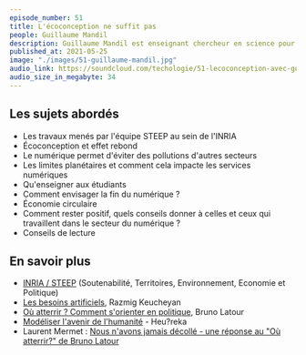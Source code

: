 ```yaml
---
episode_number: 51
title: L'écoconception ne suffit pas
people: Guillaume Mandil
description: Guillaume Mandil est enseignant chercheur en science pour l’ingénieur à l’Université Grenoble Alpes, enseignant du master Design of Anthropocene et membre de l’équipe INRIA STEEP depuis 2018. Tu es docteur en génie mécanique et génie industriel.
published_at: 2021-05-25
image: "./images/51-guillaume-mandil.jpg"
audio_link: https://soundcloud.com/techologie/51-lecoconception-avec-guillaume-mandil
audio_size_in_megabyte: 34
---
```


## Les sujets abordés

* Les travaux menés par l'équipe STEEP au sein de l'INRIA
* Écoconception et effet rebond
* Le numérique permet d'éviter des pollutions d'autres secteurs
* Les limites planétaires et comment cela impacte les services numériques
* Qu'enseigner aux étudiants
* Comment envisager la fin du numérique ?
* Économie circulaire
* Comment rester positif, quels conseils donner à celles et ceux qui travaillent dans le secteur du numérique ?
* Conseils de lecture

## En savoir plus

* [INRIA / STEEP](https://www.inria.fr/fr/steep) (Soutenabilité, Territoires, Environnement, Economie et Politique)
* [Les besoins artificiels](https://www.editionsladecouverte.fr/les_besoins_artificiels-9782355221262), Razmig Keucheyan
* [Où atterrir ? Comment s'orienter en politique](https://www.editionsladecouverte.fr/ou_atterrir_-9782707197009), Bruno Latour
* [Modéliser l'avenir de l'humanité](https://www.youtube.com/watch?v=nAO21ec1lqc) - Heu?reka
* Laurent Mermet : [Nous n'avons jamais décollé - une réponse au "Où atterrir?" de Bruno Latour](https://www.youtube.com/watch?v=d6ejhMBsjFw)
